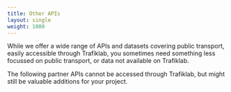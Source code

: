 ```yaml
---
title: Other APIs
layout: single
weight: 1000
---
```

While we offer a wide range of APIs and datasets covering public transport, easily accessible through Trafiklab, you
sometimes need something less focussed on public transport, or data not available on Trafiklab.

The following partner APIs cannot be accessed through Trafiklab, but might still be valuable additions for your project.

